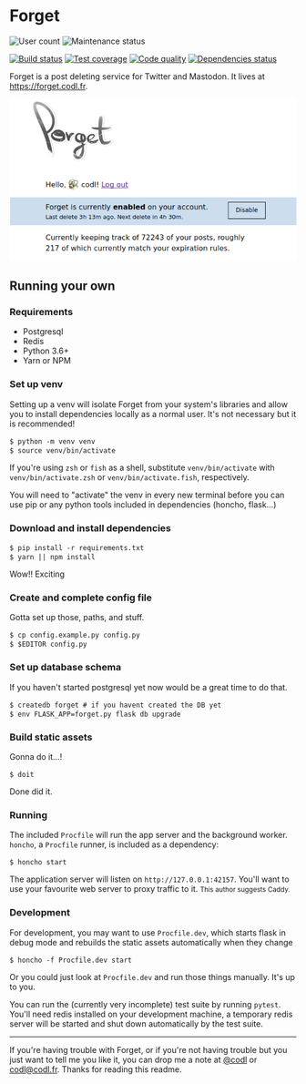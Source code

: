 # Forget

![User count](https://forget.codl.fr/api/badge/users)
![Maintenance status](https://img.shields.io/maintenance/yes/2017.svg)

[![Build status](https://img.shields.io/travis/codl/forget.svg)](https://travis-ci.org/codl/forget/)
[![Test coverage](https://img.shields.io/codecov/c/github/codl/forget.svg)](https://coveralls.io/github/codl/forget)
[![Code quality](https://img.shields.io/codacy/grade/1780ac6071c04cbd9ccf75de0891e798.svg)](https://www.codacy.com/app/codl/forget?utm_source=github.com&utm_medium=referral&utm_content=codl/forget&utm_campaign=badger)
[![Dependencies status](https://img.shields.io/librariesio/github/codl/forget.svg)](https://libraries.io/github/codl/forget)


Forget is a post deleting service for Twitter and Mastodon. It lives at <https://forget.codl.fr>.

[![](assets/screenshot.png)](https://forget.codl.fr)

## Running your own

### Requirements

* Postgresql
* Redis
* Python 3.6+
* Yarn or NPM


### Set up venv

Setting up a venv will isolate Forget from your system's libraries and allow you to install
dependencies locally as a normal user. It's not necessary but it is recommended!

```
$ python -m venv venv
$ source venv/bin/activate
```

If you're using `zsh` or `fish` as a shell, substitute `venv/bin/activate` with `venv/bin/activate.zsh` or `venv/bin/activate.fish`, respectively.

You will need to "activate" the venv in every new terminal before you can use pip or any python tools included in dependencies (honcho, flask...)

### Download and install dependencies

```
$ pip install -r requirements.txt
$ yarn || npm install
```

Wow!! Exciting

### Create and complete config file

Gotta set up those, paths, and stuff.

```
$ cp config.example.py config.py
$ $EDITOR config.py
```

### Set up database schema

If you haven't started postgresql yet now would be a great time to do that.

```
$ createdb forget # if you havent created the DB yet
$ env FLASK_APP=forget.py flask db upgrade
```

### Build static assets

Gonna do it...!

```
$ doit
```

Done did it.

### Running

The included `Procfile` will run the app server and the background worker.
`honcho`, a `Procfile` runner, is included as a dependency:

```
$ honcho start
```

The application server will listen on `http://127.0.0.1:42157`.
You'll want to use your favourite web server to proxy traffic to it.
<small>This author suggests Caddy.</small>

### Development

For development, you may want to use `Procfile.dev`, which starts flask in debug mode and rebuilds the static assets automatically when they change

```
$ honcho -f Procfile.dev start
```

Or you could just look at `Procfile.dev` and run those things manually. It's up to you.

You can run the (currently very incomplete) test suite by running `pytest`. You'll need redis installed on your development machine, a temporary redis server will be started and shut down automatically by the test suite.

---

If you're having trouble with Forget, or if you're not having trouble but you just want to tell me you like it, you can drop me a note at [@codl](https://twitter.com/codl) or [codl@codl.fr](mailto:codl@codl.fr). Thanks for reading this readme.
